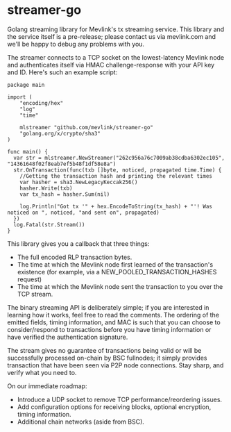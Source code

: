 # streamer-go
Golang streaming library for Mevlink's tx streaming service. This library and
the service itself is a pre-release; please contact us via mevlink.com and
we'll be happy to debug any problems with you.

The streamer connects to a TCP socket on the lowest-latency Mevlink node and
authenticates itself via HMAC challenge-response with your API key and ID.
Here's such an example script:

```
package main

import (
	"encoding/hex"
	"log"
	"time"

	mlstreamer "github.com/mevlink/streamer-go"
	"golang.org/x/crypto/sha3"
)

func main() {
  var str = mlstreamer.NewStreamer("262c956a76c7009ab38cdba6302ec105", "14361648f02f8eab7ef5b48f1df58e8a")
  str.OnTransaction(func(txb []byte, noticed, propagated time.Time) {
    //Getting the transaction hash and printing the relevant times
    var hasher = sha3.NewLegacyKeccak256()
    hasher.Write(txb)
    var tx_hash = hasher.Sum(nil)

    log.Println("Got tx '" + hex.EncodeToString(tx_hash) + "'! Was noticed on ", noticed, "and sent on", propagated)
  })
  log.Fatal(str.Stream())
}
```

This library gives you a callback that three things:
- The full encoded RLP transaction bytes.
- The time at which the Mevlink node first learned of the transaction's
  existence (for example, via a NEW\_POOLED\_TRANSACTION\_HASHES request)
- The time at which the Mevlink node sent the transaction to you over the TCP
  stream.

The binary streaming API is deliberately simple; if you are interested in
learning how it works, feel free to read the comments. The ordering of the
emitted fields, timing information, and MAC is such that you can choose to
consider/respond to transactions before you have timing information or have
verified the authentication signature.

The stream gives no guarantee of transactions being valid or will be
successfully processed on-chain by BSC fullnodes; it simply provides
transaction that have been seen via P2P node connections. Stay sharp, and
verify what you need to.

On our immediate roadmap:
- Introduce a UDP socket to remove TCP performance/reordering issues.
- Add configuration options for receiving blocks, optional encryption, timing information.
- Additional chain networks (aside from BSC).
